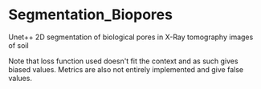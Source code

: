 # Segmentation_Biopores
Unet++ 2D segmentation of biological pores in X-Ray tomography images of soil 

Note that loss function used doesn't fit the context and as such gives biased values. Metrics are also not entirely implemented and give false values.
